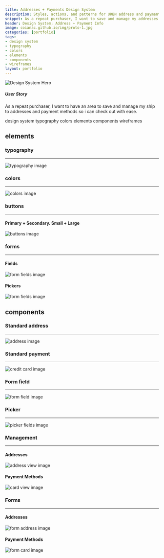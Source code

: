 ```yaml
---
title: Addresses + Payments Design System
description: Styles, actions, and patterns for URBN address and payment info
snippet: As a repeat purchaser, I want to save and manage my addresses and payment methods so I can check out with ease.
header: Design System; Address + Payment Info
image: coianac.github.io/img/proto-1.jpg
categories: [portfolio]
tags: 
- design system
- typography
- colors
- elements
- components
- wireframes
layout: portfolio
---
```

<div class="w3-row">
<img src="https://coianac.github.io/img/designSystem-hero.jpg" alt="Design System Hero">
	</div>
<div class="w3-row block-head">
<div class="w3-col w3-container m2">
</div>
	<div class="w3-col w3-container m8">
        	<h5>User Story</h5>
		<p>As a repeat purchaser, I want to have an area to save and manage my ship to addresses and payment methods so i can check out with ease.</p>
	</div>
	<div class="w3-col w3-container m2">
	</div>
</div>

<div class="w3-row"> 
  <div class="w3-col w3-container m2">
  </div>
    <div class="w3-col w3-container m8">
	<pill>design system</pill>
	<pill>typography</pill>
	<pill>colors</pill>
	<pill>elements</pill>
	<pill>components</pill>
	<pill>wireframes</pill>
      </div>
      <div class="w3-col w3-container m2">
      </div>
</div>

<div class="w3-row "> 
	<div class="w3-col w3-container m2">
	</div>
		<div class="w3-col w3-container m8">
		<h2>elements</h2>
			<h3>typography</h3>
			<hr>
				<img src="https://coianac.github.io/img/ap-typography.jpg" alt="typography image">
			<h3>colors</h3>
			<hr>
				<img src="https://coianac.github.io/img/ap-colors.jpg" alt="colors image">
			<h3>buttons</h3>
			<hr>
				<h4>Primary + Secondary. Small + Large</h4>
				<img src="https://coianac.github.io/img/ap-buttons.jpg" alt="buttons image">
			<h3>forms</h3>
			<hr>
				<h4>Fields</h4>
				<img src="https://coianac.github.io/img/ap-field.jpg" alt="form fields image">
				<h4>Pickers</h4>
				<img src="https://coianac.github.io/img/ap-pickers.jpg" alt="form fields image">
		<h2>components</h2>
			<h3>Standard address</h3>
			<hr>
				<img src="https://coianac.github.io/img/ap-address.jpg" alt="address image">
			<h3>Standard payment</h3>
			<hr>
				<img src="https://coianac.github.io/img/ap-card.jpg" alt="credit card image">
			<h3>Form field</h3>
			<hr>
				<img src="https://coianac.github.io/img/ap-formField.jpg" alt="form field image">
			<h3>Picker</h3>
			<hr>
				<img src="https://coianac.github.io/img/ap-pickerField.jpg" alt="picker fields image">
			<h3>Management</h3>
			<hr>
				<h4>Addresses</h4>
					<img src="https://coianac.github.io/img/ap-addressView.jpg" alt="address view image">
				<h4>Payment Methods</h4>
					<img src="https://coianac.github.io/img/ap-cardView.jpg" alt="card view image">
			<h3>Forms</h3>
			<hr>
				<h4>Addresses</h4>
					<img src="https://coianac.github.io/img/ap-formAddress.jpg" alt="form address image">
				<h4>Payment Methods</h4>
					<img src="https://coianac.github.io/img/ap-formCard.jpg" alt="form card image">
     </div>
      <div class="w3-col w3-container m2">
      </div>
</div>
    
    
